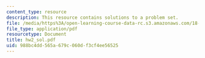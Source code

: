 ```yaml
---
content_type: resource
description: This resource contains solutions to a problem set.
file: /media/https%3A/open-learning-course-data-rc.s3.amazonaws.com/18-966-geometry-of-manifolds-spring-2007/988bc4dd565a679c060df3cf4ee56525_hw2_sol.pdf
file_type: application/pdf
resourcetype: Document
title: hw2_sol.pdf
uid: 988bc4dd-565a-679c-060d-f3cf4ee56525
---
```

